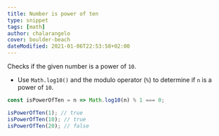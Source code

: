 ```yaml
---
title: Number is power of ten
type: snippet
tags: [math]
author: chalarangelo
cover: boulder-beach
dateModified: 2021-01-06T22:53:58+02:00
---
```


Checks if the given number is a power of `10`.

- Use `Math.log10()` and the modulo operator (`%`) to determine if `n` is a power of `10`.

```js
const isPowerOfTen = n => Math.log10(n) % 1 === 0;
```

```js
isPowerOfTen(1); // true
isPowerOfTen(10); // true
isPowerOfTen(20); // false
```
